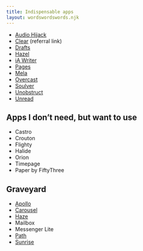 ```yaml
---
title: Indispensable apps
layout: wordswordswords.njk
---
```


- [Audio Hijack](https://rogueamoeba.com/audiohijack/)
- [Clear](https://app.useclear.com/refer/BI64KO) (referral link)
- [Drafts](https://getdrafts.com)
- [Hazel](https://www.noodlesoft.com)
- [iA Writer](https://ia.net/writer)
- [Pages](https://www.apple.com/apps/#pages)
- [Mela](https://mela.recipes)
- [Overcast](https://overcast.fm)
- [Soulver](https://soulver.app)
- [Unobstruct](https://apps.apple.com/app/unobstruct/id1255281426)
- [Unread](https://www.goldenhillsoftware.com/unread)

## Apps I don’t need, but want to use

- Castro
- Crouton
- Flighty
- Halide
- Orion
- Timepage
- Paper by FiftyThree

## Graveyard

- [Apollo](https://apolloapp.io)
- [Carousel](http://carousel.destroytoday.com)
- [Haze](https://web.archive.org/web/20201111202539/http://www.gethaze.com)
- Mailbox
- Messenger Lite
- [Path](https://web.archive.org/web/20161128235506/https://path.com/moments)
- [Sunrise](https://web.archive.org/web/20140521033147/https://www.sunrise.am)
